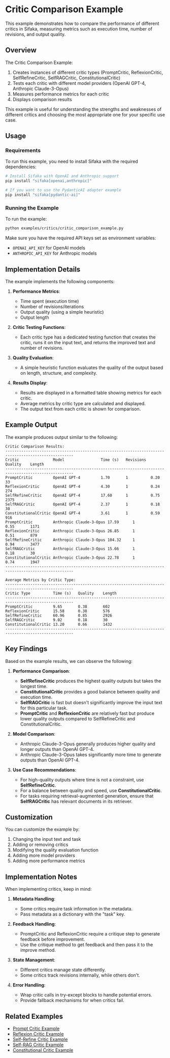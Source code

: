 # Critic Comparison Example

This example demonstrates how to compare the performance of different critics in Sifaka, measuring metrics such as execution time, number of revisions, and output quality.

## Overview

The Critic Comparison Example:
1. Creates instances of different critic types (PromptCritic, ReflexionCritic, SelfRefineCritic, SelfRAGCritic, ConstitutionalCritic)
2. Tests each critic with different model providers (OpenAI GPT-4, Anthropic Claude-3-Opus)
3. Measures performance metrics for each critic
4. Displays comparison results

This example is useful for understanding the strengths and weaknesses of different critics and choosing the most appropriate one for your specific use case.

## Usage

### Requirements

To run this example, you need to install Sifaka with the required dependencies:

```bash
# Install Sifaka with OpenAI and Anthropic support
pip install "sifaka[openai,anthropic]"

# If you want to use the PydanticAI adapter example
pip install "sifaka[pydantic-ai]"
```

### Running the Example

To run the example:

```bash
python examples/critics/critic_comparison_example.py
```

Make sure you have the required API keys set as environment variables:
- `OPENAI_API_KEY` for OpenAI models
- `ANTHROPIC_API_KEY` for Anthropic models

## Implementation Details

The example implements the following components:

1. **Performance Metrics**:
   - Time spent (execution time)
   - Number of revisions/iterations
   - Output quality (using a simple heuristic)
   - Output length

2. **Critic Testing Functions**:
   - Each critic type has a dedicated testing function that creates the critic, runs it on the input text, and returns the improved text and number of revisions.

3. **Quality Evaluation**:
   - A simple heuristic function evaluates the quality of the output based on length, structure, and complexity.

4. **Results Display**:
   - Results are displayed in a formatted table showing metrics for each critic.
   - Average metrics by critic type are calculated and displayed.
   - The output text from each critic is shown for comparison.

## Example Output

The example produces output similar to the following:

```
Critic Comparison Results:
----------------------------------------------------------------------------------------------------
Critic               Model                Time (s)   Revisions  Quality    Length
----------------------------------------------------------------------------------------------------
PromptCritic         OpenAI GPT-4         1.70       1          0.20       33
ReflexionCritic      OpenAI GPT-4         4.30       1          0.24       274
SelfRefineCritic     OpenAI GPT-4         17.60      1          0.75       2375
SelfRAGCritic        OpenAI GPT-4         2.37       1          0.18       30
ConstitutionalCritic OpenAI GPT-4         3.61       1          0.59       916
PromptCritic         Anthropic Claude-3-Opus 17.59      1          0.55       1171
ReflexionCritic      Anthropic Claude-3-Opus 26.85      1          0.51       879
SelfRefineCritic     Anthropic Claude-3-Opus 104.32     1          0.94       3477
SelfRAGCritic        Anthropic Claude-3-Opus 15.66      1          0.18       30
ConstitutionalCritic Anthropic Claude-3-Opus 22.78      1          0.74       1947
----------------------------------------------------------------------------------------------------

Average Metrics by Critic Type:
----------------------------------------------------------------------------------------------------
Critic Type          Time (s)   Quality    Length
----------------------------------------------------------------------------------------------------
PromptCritic         9.65       0.38       602
ReflexionCritic      15.58      0.38       576
SelfRefineCritic     60.96      0.85       2926
SelfRAGCritic        9.02       0.18       30
ConstitutionalCritic 13.20      0.66       1432
----------------------------------------------------------------------------------------------------
```

## Key Findings

Based on the example results, we can observe the following:

1. **Performance Comparison**:
   - **SelfRefineCritic** produces the highest quality outputs but takes the longest time.
   - **ConstitutionalCritic** provides a good balance between quality and execution time.
   - **SelfRAGCritic** is fast but doesn't significantly improve the input text for this particular task.
   - **PromptCritic** and **ReflexionCritic** are relatively fast but produce lower quality outputs compared to SelfRefineCritic and ConstitutionalCritic.

2. **Model Comparison**:
   - Anthropic Claude-3-Opus generally produces higher quality and longer outputs than OpenAI GPT-4.
   - Anthropic Claude-3-Opus takes significantly more time to generate outputs than OpenAI GPT-4.

3. **Use Case Recommendations**:
   - For high-quality outputs where time is not a constraint, use **SelfRefineCritic**.
   - For a balance between quality and speed, use **ConstitutionalCritic**.
   - For tasks requiring retrieval-augmented generation, ensure that **SelfRAGCritic** has relevant documents in its retriever.

## Customization

You can customize the example by:

1. Changing the input text and task
2. Adding or removing critics
3. Modifying the quality evaluation function
4. Adding more model providers
5. Adding more performance metrics

## Implementation Notes

When implementing critics, keep in mind:

1. **Metadata Handling**:
   - Some critics require task information in the metadata.
   - Pass metadata as a dictionary with the "task" key.

2. **Feedback Handling**:
   - PromptCritic and ReflexionCritic require a critique step to generate feedback before improvement.
   - Use the critique method to get feedback and then pass it to the improve method.

3. **State Management**:
   - Different critics manage state differently.
   - Some critics track revisions internally, while others don't.

4. **Error Handling**:
   - Wrap critic calls in try-except blocks to handle potential errors.
   - Provide fallback mechanisms for when critics fail.

## Related Examples

- [Prompt Critic Example](prompt_critic_example.md)
- [Reflexion Critic Example](reflexion_critic_example.md)
- [Self-Refine Critic Example](self_refine_critic_example.md)
- [Self-RAG Critic Example](self_rag_critic_example.md)
- [Constitutional Critic Example](constitutional_critic_example.md)
